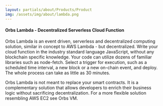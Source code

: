 ```yaml
---
layout: partials/about/Products/Product
img: /assets/img/about/lambda.png
---
```


#### Orbs Lambda - Decentralized Serverless Cloud Function

Orbs Lambda is an event driven, serverless and decentralized computing solution, similar in concept to AWS Lambda - but decentralized.
Write your cloud function in the industry standard language JavaScript, without any blockchain specific knowledge. Your code can utilize dozens of familiar libraries such as node-fetch. Select a trigger for execution, such as a scheduled time interval, a new block or a new on-chain event, and deploy. The whole process can take as little as 30 minutes.  

Orbs Lambda is not meant to replace your smart contracts. It is a complementary solution that allows developers to enrich their business logic without sacrificing decentralization. 
For a more flexible solution resembling AWS EC2 see Orbs VM.

